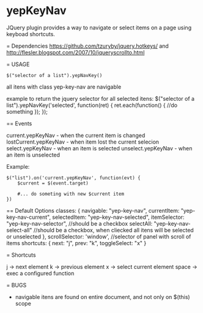 yepKeyNav
=========

JQuery plugin provides a way to navigate or select items on a page using keyboad shortcuts.

= Dependencies
 https://github.com/tzuryby/jquery.hotkeys/ 
 and http://flesler.blogspot.com/2007/10/jqueryscrollto.html


= USAGE

    $("selector of a list").yepNavKey()

all itens with class yep-key-nav are navigable

example to return the jquery selector for all selected itens:
    $("selector of a list").yepNavKey('selected', function(ret) {
        ret.each(function() {
                //do something
        });
    });

== Events

current.yepKeyNav - when the current item is changed
lostCurrent.yepKeyNav - when item lost the current selecion
select.yepKeyNav - when an item is selected
unselect.yepKeyNav - when an item is unselected

Example:

    $("list").on('current.yepKeyNav', function(evt) {
        $current = $(event.target)

        #... do someting with new $current item
    })


== Default Options
    classes: {
        navigable: "yep-key-nav",
        currentItem: "yep-key-nav-current",
        selectedItem: "yep-key-nav-selected",
        itemSelector: "yep-key-nav-selector", //should be a checkbox
        selectAll: "yep-key-nav-select-all" //should be a checkbox, when cliecked all itens will be selected or unselected
    },
    scrollSelector: 'window', //selector of panel with scroll of items
    shortcuts: {
        next: "j",
        prev: "k",
        toggleSelect: "x"
    }


= Shortcuts

  j -> next element
  k -> previous element
  x -> select current element
  space -> exec a configured function

= BUGS

- navigable itens are found on entire document, and not only on $(this) scope

